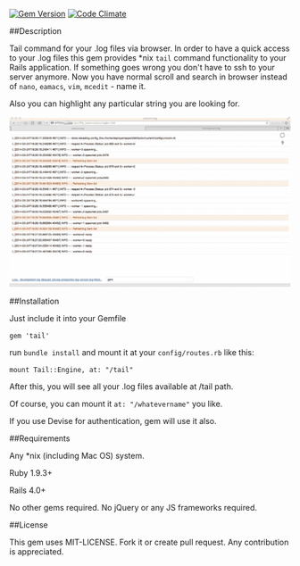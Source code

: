 [![Gem Version](https://badge.fury.io/rb/tail.png)](http://badge.fury.io/rb/tail)
[![Code Climate](https://codeclimate.com/github/k2m30/tail.png)](https://codeclimate.com/github/k2m30/tail)

##Description

Tail command for your .log files via browser. In order to have a quick access to your .log files this gem provides *nix `tail` command functionality to your Rails application. If something goes wrong you don't have to ssh to your server anymore. Now you have normal scroll and search in browser instead of `nano`, `eamacs`, `vim`, `mcedit` - name it.

Also you can highlight any particular string you are looking for.

![How it works](how_it_works.gif)


##Installation

Just include it into your Gemfile

    gem 'tail'

run `bundle install` and mount it at your `config/routes.rb` like this:

    mount Tail::Engine, at: "/tail"

After this, you will see all your .log files available at /tail path.

Of course, you can mount it `at: "/whatevername"` you like.

If you use Devise for authentication, gem will use it also.

##Requirements

Any *nix (including Mac OS) system.

Ruby 1.9.3+

Rails 4.0+

No other gems required. No jQuery or any JS frameworks required.

##License

This gem uses MIT-LICENSE. Fork it or create pull request. Any contribution is appreciated.
